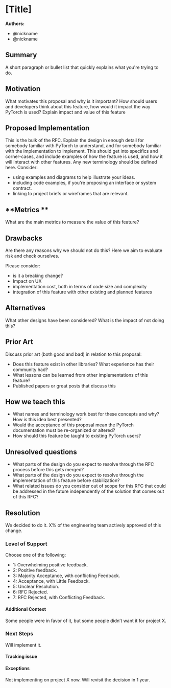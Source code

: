 

<!----

## Instructions:

* Fork the rfcs repo: https://github.com/pytorch/rfcs
* Copy `RFC-0000-template.md` to `RFC-0000-my-feature.md`, or write your own open-ended proposal. Put care into the details.
* Submit a pull request titled `RFC-OOxx-my-feature`. Assign the `commenting` label on the PR to open it for discussions. 
* Build consensus for your proposal, integrate feedback and revise it as needed, and summarize the outcome of the discussion via a [resolution template](https://github.com/pytorch/rfcs/blob/rfc-process/RFC-0000-template.md#resolution).
    * If the RFC is idle here (no activity for 2 weeks), assign the label `stalled` to the PR.
* Once the discussion has settled, assign a new label based on the level of support:
    * `approved` if a decision has been made in the RFC
    * `draft` if the author needs to rework the RFC’s proposal
    * `postponed `if there are no plans to move ahead with the current RFC’s proposal
* A state of `approved` means that the core team has agreed in principle to the proposal, and it is ready for implementation. 
* The author (or any interested developer) should next open a tracking issue on Github corresponding to the RFC.
    * This tracking issue should contain the implementation next steps ([example](https://github.com/pytorch/pytorch/issues/50344)).
    * Link to this tracking issue on the RFC (in the Resolution > Next Steps section)
* Once all relevant PRs are merged, the RFC’s status label can be finally updated to `closed`.
---->




# [Title]

**Authors:**
* @nickname
* @nickname 


## **Summary**
A short paragraph or bullet list that quickly explains what you're trying to do.


## **Motivation**
What motivates this proposal and why is it important?
How should users and developers think about this feature, how would it impact the way PyTorch is used?
Explain impact and value of this feature


## **Proposed Implementation**
This is the bulk of the RFC. Explain the design in enough detail for somebody familiar with PyTorch to understand, and for somebody familiar with the implementation to implement. 
This should get into specifics and corner-cases, and include examples of how the feature is used, and how it will interact with other features. Any new terminology should be defined here.
Consider:
*   using examples and diagrams to help illustrate your ideas.
*   including code examples, if you're proposing an interface or system contract.
*   linking to project briefs or wireframes that are relevant.


## **Metrics **
What are the main metrics to measure the value of this feature? 


## **Drawbacks**
Are there any reasons why we should not do this? Here we aim to evaluate risk and check ourselves.

Please consider:
* is it a breaking change?
* Impact on UX
* implementation cost, both in terms of code size and complexity
* integration of this feature with other existing and planned features


## **Alternatives**
What other designs have been considered? What is the impact of not doing this?


## **Prior Art**
Discuss prior art (both good and bad) in relation to this proposal:
* Does this feature exist in other libraries? What experience has their community had?
* What lessons can be learned from other implementations of this feature?
* Published papers or great posts that discuss this


## **How we teach this**
* What names and terminology work best for these concepts and why? How is this idea best presented?
* Would the acceptance of this proposal mean the PyTorch documentation must be re-organized or altered?
* How should this feature be taught to existing PyTorch users?


## **Unresolved questions**
* What parts of the design do you expect to resolve through the RFC process before this gets merged?
* What parts of the design do you expect to resolve through the implementation of this feature before stabilization?
* What related issues do you consider out of scope for this RFC that could be addressed in the future independently of the solution that comes out of this RFC?


## Resolution
We decided to do it. X% of the engineering team actively approved of this change.

### Level of Support
Choose one of the following:
* 1: Overwhelming positive feedback.
* 2: Positive feedback.
* 3: Majority Acceptance, with conflicting Feedback.
* 4: Acceptance, with Little Feedback.
* 5: Unclear Resolution.
* 6: RFC Rejected.
* 7: RFC Rejected, with Conflicting Feedback.


#### Additional Context
Some people were in favor of it, but some people didn’t want it for project X.


### Next Steps
Will implement it. 


#### Tracking issue
<github issue URL>


#### Exceptions
Not implementing on project X now. Will revisit the decision in 1 year.
